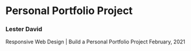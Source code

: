 # Personal Portfolio Project

### Lester David


Responsive Web Design | Build a Personal Portfolio Project
February, 2021